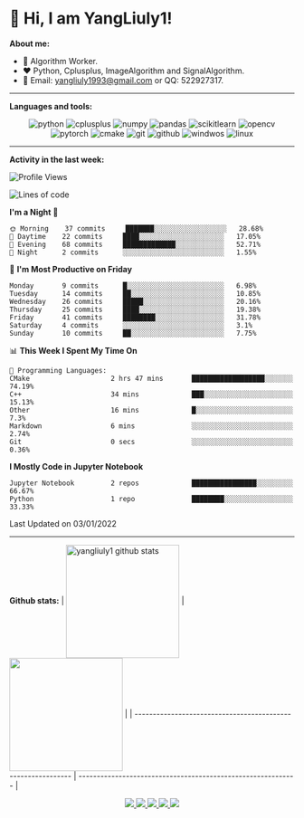 # 👋 Hi, I am YangLiuly1!

**About me:**

- 💼 Algorithm Worker.
- ❤️ Python, Cplusplus, ImageAlgorithm and SignalAlgorithm.
- 💬 Email: yangliuly1993@gmail.com or QQ: 522927317.

---

**Languages and tools:** 

<p align="center">
	<img alt="python" src="https://img.shields.io/badge/Python-3776AB?style=flat-square&logo=python&logoColor=white" />
	<img alt="cplusplus" src="https://img.shields.io/badge/C%2B%2B-00599C?style=flat-square&logo=c%2B%2B&logoColor=white" />
	<img alt="numpy" src="https://img.shields.io/badge/Numpy-777BB4?style=flat-square&logo=numpy&logoColor=white" >
	<img alt="pandas", src="https://img.shields.io/badge/Pandas-%23150458.svg?style=flat-square&logo=pandas&logoColor=white" />
	<img alt="scikitlearn", src="https://img.shields.io/badge/Scikit--learn-%23F7931E.svg?style=flat-square&logo=scikit-learn&logoColor=white" />
	<img alt="opencv" src="https://img.shields.io/badge/Opencv-%23white.svg?style=flat-square&logo=opencv&logoColor=white" />
	<img alt="pytorch" src="https://img.shields.io/badge/PyTorch-%23EE4C2C.svg?flat-square&logo=PyTorch&logoColor=white" />
	<img alt="cmake" src="https://img.shields.io/badge/CMake-064F8C?style=flat-square&logo=cmake&logoColor=white" >
	<img alt="git" src="https://img.shields.io/badge/Git-F05032?style=flat-square&logo=git&logoColor=white" />
	<img alt="github" src="https://img.shields.io/badge/GitHub-100000?style=flat-square&logo=github&logoColor=white" />
	<img alt="windwos", src="https://img.shields.io/badge/Windows-0078D6?style=flat-square&logo=windows&logoColor=white" />
	<img alt="linux" src="https://img.shields.io/badge/Linux-FCC624?style=flat-square&logo=linux&logoColor=black" />
</p>

---

**Activity in the last week:**

<!--START_SECTION:waka-->
![Profile Views](http://img.shields.io/badge/Profile%20Views-1-blue)

![Lines of code](https://img.shields.io/badge/From%20Hello%20World%20I%27ve%20Written-16%20Thousand%20lines%20of%20code-blue)

**I'm a Night 🦉** 

```text
🌞 Morning    37 commits     ███████░░░░░░░░░░░░░░░░░░   28.68% 
🌆 Daytime    22 commits     ████░░░░░░░░░░░░░░░░░░░░░   17.05% 
🌃 Evening    68 commits     █████████████░░░░░░░░░░░░   52.71% 
🌙 Night      2 commits      ░░░░░░░░░░░░░░░░░░░░░░░░░   1.55%

```
📅 **I'm Most Productive on Friday** 

```text
Monday       9 commits      █░░░░░░░░░░░░░░░░░░░░░░░░   6.98% 
Tuesday      14 commits     ██░░░░░░░░░░░░░░░░░░░░░░░   10.85% 
Wednesday    26 commits     █████░░░░░░░░░░░░░░░░░░░░   20.16% 
Thursday     25 commits     ████░░░░░░░░░░░░░░░░░░░░░   19.38% 
Friday       41 commits     ████████░░░░░░░░░░░░░░░░░   31.78% 
Saturday     4 commits      ░░░░░░░░░░░░░░░░░░░░░░░░░   3.1% 
Sunday       10 commits     ██░░░░░░░░░░░░░░░░░░░░░░░   7.75%

```


📊 **This Week I Spent My Time On** 

```text
💬 Programming Languages: 
CMake                    2 hrs 47 mins       ██████████████████░░░░░░░   74.19% 
C++                      34 mins             ███░░░░░░░░░░░░░░░░░░░░░░   15.13% 
Other                    16 mins             █░░░░░░░░░░░░░░░░░░░░░░░░   7.3% 
Markdown                 6 mins              ░░░░░░░░░░░░░░░░░░░░░░░░░   2.74% 
Git                      0 secs              ░░░░░░░░░░░░░░░░░░░░░░░░░   0.36%

```

**I Mostly Code in Jupyter Notebook** 

```text
Jupyter Notebook         2 repos             ████████████████░░░░░░░░░   66.67% 
Python                   1 repo              ████████░░░░░░░░░░░░░░░░░   33.33%

```



 Last Updated on 03/01/2022
<!--END_SECTION:waka-->

---

**Github stats:**
| <a href="https://github.com/yangliuly1?tab=repositories"><img align="center" src="https://github-readme-stats.vercel.app/api?username=yangliuly1&show_icons=true&include_all_commits=true&theme=buefy&hide_border=true" alt="yangliuly1 github stats" height="200"/></a> | <a href="https://github.com/yangliuly1?tab=repositories"><img align="center" src="https://github-readme-stats.vercel.app/api/top-langs/?username=yangliuly1&layout=compact&theme=buefy&hide_border=true&hide=jupyter%20notebook" height="200"/></a> |
| ------------------------------------------------------------ | ------------------------------------------------------------ |

<p align="center">
   <a href="https://github.com/yangliuly1">
    <img src="https://badges.pufler.dev/visits/yangliuly1/yangliuly1?style=flat-square&color=black&logo=github">
  </a>
  <a href="https://github.com/yangliuly1">
    <img src="https://badges.pufler.dev/years/yangliuly1?style=flat-square&color=black&logo=github">
  </a>
  <a href="https://github.com/yangliuly1?tab=repositories">
    <img src="https://badges.pufler.dev/repos/yangliuly1?style=flat-square&color=black&logo=github">
  </a>
  <a href="https://gist.github.com/yangliuly1">
    <img src="https://badges.pufler.dev/gists/yangliuly1?style=flat-square&color=black&logo=github">
  </a>
  <a href="https://github.com/yangliuly1">
    <img src="https://badges.pufler.dev/commits/monthly/yangliuly1?style=flat-square&color=black&logo=github">
  </a>	
</p>


